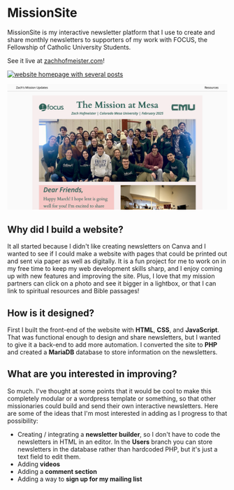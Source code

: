 # MissionSite

MissionSite is my interactive newsletter platform that I use to create and share monthly newsletters to supporters of my work with FOCUS, the Fellowship of Catholic University Students.

See it live at [zachhofmeister.com](https://zachhofmeister.com)!

<!-- [![website homepage with several posts](/github-images/site.mov)](https://zachhofmeister.com) -->

[![website homepage with several posts](/github-images/home.png)](https://zachhofmeister.com)

[![website displaying newsletter](/github-images/newsletter.png)](https://zachhofmeister.com/newsletter.php?date=2025-02)


## Why did I build a website?
It all started because I didn't like creating newsletters on Canva and I wanted to see if I could make a website with pages that could be printed out and sent via paper as well as digitally. It is a fun project for me to work on in my free time to keep my web development skills sharp, and I enjoy coming up with new features and improving the site. Plus, I love that my mission partners can click on a photo and see it bigger in a lightbox, or that I can link to spiritual resources and Bible passages!

## How is it designed?
First I built the front-end of the website with **HTML**, **CSS**, and **JavaScript**. That was functional enough to design and share newsletters, but I wanted to give it a back-end to add more automation. I converted the site to **PHP** and created a **MariaDB** database to store information on the newsletters.

## What are you interested in improving?
So much. I've thought at some points that it would be cool to make this completely modular or a wordpress template or something, so that other missionaries could build and send their own interactive newsletters. Here are some of the ideas that I'm most interested in adding as I progress to that possibility:

* Creating / integrating a **newsletter builder**, so I don't have to code the newsletters in HTML in an editor. In the **Users** branch you can store newsletters in the database rather than hardcoded PHP, but it's just a text field to edit them.
* Adding **videos**
* Adding a **comment section**
* Adding a way to **sign up for my mailing list**
